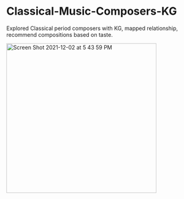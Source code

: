 # Classical-Music-Composers-KG
Explored Classical period composers with KG, mapped relationship, recommend compositions based on taste. 

<img width="391" alt="Screen Shot 2021-12-02 at 5 43 59 PM" src="https://user-images.githubusercontent.com/60943971/149673400-dd78a207-ea25-44c8-8de4-aff99871c323.png">
